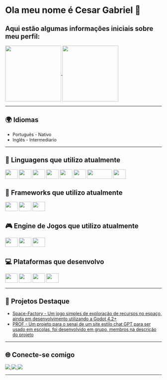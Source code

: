 <h1>Ola meu nome é Cesar Gabriel 👋</h1>


<h2>Aqui estão algumas informações iniciais sobre meu perfil:</h2>

<div>
    <a href="https://github.com/CesarGabriel26">
    <img height=180em align="center" src="https://github-readme-stats.vercel.app/api?username=CesarGabriel26&show_icons=true&theme=gruvbox" />
  </a>
  <a href="https://github.com/CesarGabriel26">
    <img height=180em align="center" src="https://github-readme-stats.vercel.app/api/top-langs/?username=CesarGabriel26&layout=compact&theme=gruvbox" />
  </a>
</div>
<hr>
<h2>🌍 Idiomas</h2>
<ul>
  <li>Português - Nativo</li>
  <li>Inglês - Intermediario</li>
</ul>
<hr>
<h2>🔭 Linguagens que utilizo atualmente</h2>
<div>
    <img height="30" width="40" src="https://cdn.jsdelivr.net/gh/devicons/devicon/icons/javascript/javascript-original.svg" />
    <img height="30" width="40" src="https://cdn.jsdelivr.net/gh/devicons/devicon@latest/icons/sqlite/sqlite-original-wordmark.svg" />
    <img height="30" width="40" src="https://cdn.jsdelivr.net/gh/devicons/devicon@latest/icons/mysql/mysql-original-wordmark.svg" />
    <img height="30" width="40" src="https://cdn.jsdelivr.net/gh/devicons/devicon/icons/css3/css3-original.svg" />
    <img height="30" width="40" src="https://cdn.jsdelivr.net/gh/devicons/devicon/icons/html5/html5-original.svg" />
    <img height="30" width="40" src="https://cdn.jsdelivr.net/gh/devicons/devicon/icons/python/python-original.svg" />
    <img height="30" width="80" src="https://cdn.jsdelivr.net/gh/devicons/devicon/icons/go/go-original-wordmark.svg" />
    <img height="30" width="40" src="https://cdn.jsdelivr.net/gh/devicons/devicon/icons/csharp/csharp-original.svg" />
</div>

<h2>🌱 Frameworks que utilizo atualmente</h2>
<div>
    <img height="30" width="40" src="https://cdn.jsdelivr.net/gh/devicons/devicon/icons/react/react-original-wordmark.svg" />
    <img height="30" width="40" src="https://cdn.jsdelivr.net/gh/devicons/devicon@latest/icons/electron/electron-original.svg" />
    <img height="30" width="40" src="https://cdn.jsdelivr.net/gh/devicons/devicon@latest/icons/nodejs/nodejs-original-wordmark.svg" />
</div>

<h2>🎮 Engine de Jogos que utilizo atualmente</h2>
<div>
    <img height="30" width="40" src="https://cdn.jsdelivr.net/gh/devicons/devicon/icons/godot/godot-original-wordmark.svg" />
    <img height="30" width="40" src="https://cdn.jsdelivr.net/gh/devicons/devicon@latest/icons/unity/unity-original.svg" />
    <img height="30" width="40" src="https://cdn.jsdelivr.net/gh/devicons/devicon@latest/icons/unrealengine/unrealengine-original.svg" />
</div> 
<h2>💻 Plataformas que desenvolvo</h2>
<div>
    <img height="30" width="40" src="https://cdn.jsdelivr.net/gh/devicons/devicon/icons/android/android-original.svg" />
    <img height="30" width="40" src="https://cdn.jsdelivr.net/gh/devicons/devicon/icons/windows8/windows8-original.svg" />
    <img height="30" width="40" src="https://cdn.jsdelivr.net/gh/devicons/devicon/icons/linux/linux-original.svg" />
    <img height="30" width="40" src="https://cdn.jsdelivr.net/gh/devicons/devicon/icons/chrome/chrome-original.svg" />
</div>
<hr>
<h2>🚀 Projetos Destaque</h2>
<ul>
  <li><a href="https://github.com/CesarGabriel26/Space-Factory">Space-Factory - Um jogo simples de exploração de recursos no espaço, ainda em desenvolvimento utilizando a Godot 4.2+</a></li>
  <li><a href="https://cesargabriel26.github.io/PROF_WebSite/">PROF - Um projeto para o senai de um site estilo chat GPT para ser usado em escolas, foi desenvolvido em grupo, membros na descrição do projeto</a></li>
</ul>
<hr>
<!-- <h2>🏆 Certificações</h2>
<div>
  <img src="https://img.shields.io/badge/Certificação%201-blue" alt="Certificação 1" />
  <img src="https://img.shields.io/badge/Certificação%202-blue" alt="Certificação 2" />
</div>
<hr> -->
<h2>🌐 Conecte-se comigo</h2>
<div>
    <a href="mailto:cesargabrielsousasousa@gmail.com" target="_blank">
        <img src="https://img.shields.io/badge/Gmail-D14836?style=for-the-badge&logo=gmail&logoColor=white" />     
    </a>
    <a href="https://www.linkedin.com/in/seu-perfil" target="_blank">
        <img src="https://img.shields.io/badge/LinkedIn-0077B5?style=for-the-badge&logo=linkedin&logoColor=white" />
    </a>
    <a href="https://x.com/AlphaTheRedFox1" target="_blank">
        <img src="https://img.shields.io/badge/Twitter-1DA1F2?style=for-the-badge&logo=twitter&logoColor=white" />
    </a>
</div>     
<hr>
